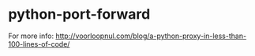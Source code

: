 python-port-forward
===================

For more info:
http://voorloopnul.com/blog/a-python-proxy-in-less-than-100-lines-of-code/
